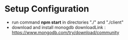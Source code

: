 # Setup Configuration
- run command <b>npm start</b> in directories "./" and "./client"
- download and install monogdb downloadLink : https://www.mongodb.com/try/download/community

